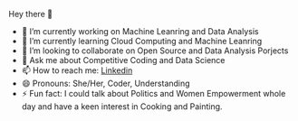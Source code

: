 Hey there 👋


- 🔭 I’m currently working on Machine Leanring and Data Analysis
- 🌱 I’m currently learning Cloud Computing and Machine Leanring 
- 👯 I’m looking to collaborate on Open Source and Data Analysis Porjects
- 💬 Ask me about Competitive Coding and Data Science
- 📫 How to reach me: [Linkedin](https://www.linkedin.com/in/sneha-gupta-a157b4188/)
- 😄 Pronouns: She/Her, Coder, Understanding
- ⚡ Fun fact: I could talk about Politics and Women Empowerment whole day and have a keen interest in Cooking and Painting.

